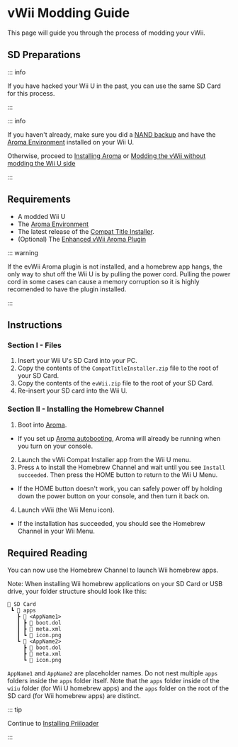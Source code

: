 # vWii Modding Guide

This page will guide you through the process of modding your vWii.

## SD Preparations

::: info

If you have hacked your Wii U in the past, you can use the same SD Card for this process.

:::

::: info

If you haven't already, make sure you did a [NAND backup](https://wiiu.hacks.guide/aroma/nand-backup) and have the [Aroma Environment](https://aroma.foryour.cafe/) installed on your Wii U.

Otherwise, proceed to [Installing Aroma](https://wiiu.hacks.guide/aroma/getting-started) or [Modding the vWii without modding the Wii U side](wiiu-nand-dumper)

:::

## Requirements

- A modded Wii U
- The [Aroma Environment](https://aroma.foryour.cafe/)
- The latest release of the [Compat Title Installer](https://hb-app.store/wiiu/CompatTitleInstaller).
- (Optional) The [Enhanced vWii Aroma Plugin](https://hb-app.store/wiiu/evWii)

::: warning

If the evWii Aroma plugin is not installed, and a homebrew app hangs, the only way to shut off the Wii U is by pulling the power cord. Pulling the power cord in some cases can cause a memory corruption so it is highly recomended to have the plugin installed.

:::

## Instructions

### Section I - Files

1. Insert your Wii U's SD Card into your PC.
2. Copy the contents of the `CompatTitleInstaller.zip` file to the root of your SD Card.
3. Copy the contents of the `evWii.zip` file to the root of your SD Card.
4. Re-insert your SD card into the Wii U.

### Section II - Installing the Homebrew Channel

1. Boot into [Aroma](https://wiiu.hacks.guide/aroma/finalizing-setup).
 - If you set up [Aroma autobooting](https://wiiu.hacks.guide/aroma/autobooting), Aroma will already be running when you turn on your console.
2. Launch the vWii Compat Installer app from the Wii U menu.
3. Press `A` to install the Homebrew Channel and wait until you see `Install succeeded`. Then press the HOME button to return to the Wii U Menu.
 - If the HOME button doesn't work, you can safely power off by holding down the power button on your console, and then turn it back on.
4. Launch vWii (the Wii Menu icon).
 - If the installation has succeeded, you should see the Homebrew Channel in your Wii Menu.

## Required Reading

You can now use the Homebrew Channel to launch Wii homebrew apps.

Note: When installing Wii homebrew applications on your SD Card or USB drive, your folder structure should look like this:

```
💾 SD Card
 ┗ 📁 apps
   ┣ 📁 <AppName1>
   ┃ ┣ 📄 boot.dol
   ┃ ┣ 📄 meta.xml
   ┃ ┗ 📄 icon.png
   ┗ 📁 <AppName2>
     ┣ 📄 boot.dol
     ┣ 📄 meta.xml
     ┗ 📄 icon.png
```

`AppName1` and `AppName2` are placeholder names. Do not nest multiple `apps` folders inside the `apps` folder itself.
Note that the `apps` folder inside of the `wiiu` folder (for Wii U homebrew apps) and the `apps` folder on the root of the SD card (for Wii homebrew apps) are distinct.

::: tip

Continue to [Installing Priiloader](priiloader)

:::
